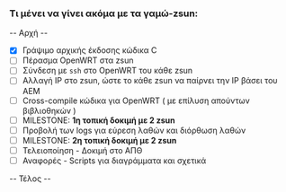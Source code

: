 ### Τι μένει να γίνει ακόμα με τα γαμώ-zsun:

-- Αρχή --

- [x] Γράψιμο αρχικής έκδοσης κώδικα C
- [ ] Πέρασμα OpenWRT στα zsun
- [ ] Σύνδεση με `ssh` στο OpenWRT του κάθε zsun
- [ ] Αλλαγή IP στο zsun, ώστε το κάθε zsun να παίρνει την IP βάσει του AEM
- [ ] Cross-compile κώδικα για OpenWRT ( με επίλυση απούντων βιβλιοθηκών )
- [ ] MILESTONE: **1η τοπική δοκιμή με 2 zsun**
- [ ] Προβολή των logs για εύρεση λαθών και διόρθωση λαθών
- [ ] MILESTONE: **2η τοπική δοκιμή με 2 zsun**
- [ ] Τελειοποίηση - Δοκιμή στο ΑΠΘ
- [ ] Αναφορές - Scripts για διαγράμματα και σχετικά

-- Τέλος --